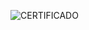 ![CERTIFICADO](https://media.discordapp.net/attachments/689656320155975687/899024471271297034/CERTIFICADO.jpg?width=478&height=369)
